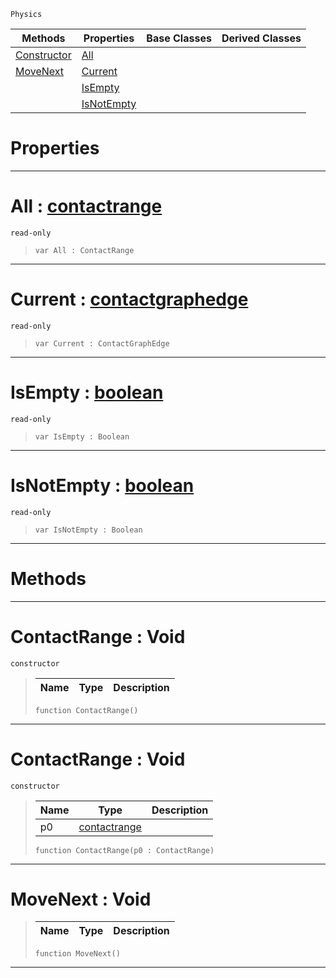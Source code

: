  `Physics`

|Methods|Properties|Base Classes|Derived Classes|
|---|---|---|---|
|[ Constructor](https://github.com/ZilchEngine/ZilchDocs/blob/master/code_reference/class_reference/contactrange.markdown#contactrange-void)|[ All](https://github.com/ZilchEngine/ZilchDocs/blob/master/code_reference/class_reference/contactrange.markdown#all-zero-engine-document)| | |
|[ MoveNext](https://github.com/ZilchEngine/ZilchDocs/blob/master/code_reference/class_reference/contactrange.markdown#movenext-void)|[ Current](https://github.com/ZilchEngine/ZilchDocs/blob/master/code_reference/class_reference/contactrange.markdown#current-zero-engine-docu)| | |
| |[ IsEmpty](https://github.com/ZilchEngine/ZilchDocs/blob/master/code_reference/class_reference/contactrange.markdown#isempty-zero-engine-docu)| | |
| |[ IsNotEmpty](https://github.com/ZilchEngine/ZilchDocs/blob/master/code_reference/class_reference/contactrange.markdown#isnotempty-zero-engine-d)| | |


 #  Properties


---  
 #  All : [contactrange](https://github.com/ZilchEngine/ZilchDocs/blob/master/code_reference/class_reference/contactrange.markdown)

 `read-only`

> 
> ``` lang=cpp, name=Nada
> var All : ContactRange


---  
 #  Current : [contactgraphedge](https://github.com/ZilchEngine/ZilchDocs/blob/master/code_reference/class_reference/contactgraphedge.markdown)

 `read-only`

> 
> ``` lang=cpp, name=Nada
> var Current : ContactGraphEdge


---  
 #  IsEmpty : [boolean](https://github.com/ZilchEngine/ZilchDocs/blob/master/code_reference/nada_base_types/boolean.markdown)

 `read-only`

> 
> ``` lang=cpp, name=Nada
> var IsEmpty : Boolean


---  
 #  IsNotEmpty : [boolean](https://github.com/ZilchEngine/ZilchDocs/blob/master/code_reference/nada_base_types/boolean.markdown)

 `read-only`

> 
> ``` lang=cpp, name=Nada
> var IsNotEmpty : Boolean


---  
 #  Methods


---  
 #  ContactRange : Void

 `constructor`

> 
> |Name|Type|Description|
> |---|---|---|
> ``` lang=cpp, name=Nada
> function ContactRange()
> ``` 


---  
 #  ContactRange : Void

 `constructor`

> 
> |Name|Type|Description|
> |---|---|---|
> |p0|[contactrange](https://github.com/ZilchEngine/ZilchDocs/blob/master/code_reference/class_reference/contactrange.markdown)| |
> ``` lang=cpp, name=Nada
> function ContactRange(p0 : ContactRange)
> ``` 


---  
 #  MoveNext : Void

> 
> |Name|Type|Description|
> |---|---|---|
> ``` lang=cpp, name=Nada
> function MoveNext()
> ``` 


---  
 

 